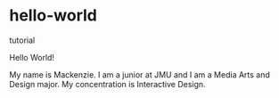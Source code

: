 # hello-world
tutorial

Hello World!

My name is Mackenzie. 
I am a junior at JMU and I am a Media Arts and Design major.
My concentration is Interactive Design.
